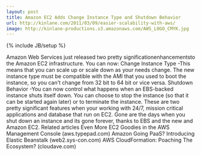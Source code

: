 ```yaml
---
layout: post
title: Amazon EC2 Adds Change Instance Type and Shutdown Behavior
url: http://kinlane.com/2011/03/09/easier-scalability-with-aws/
image: http://kinlane-productions.s3.amazonaws.com/AWS_LOGO_CMYK.jpg
---
```

{% include JB/setup %}
<p>
     Amazon Web Services just released two pretty significationenhancementsto the Amazon EC2 infrastructure. You can now: Change Instance Type -This means that you can scale up or scale down as your needs change. The new instance type must be compatible with the AMI that you used to boot the instance, so you can't change from 32 bit to 64 bit or vice versa. Shutdown Behavior -You can now control what happens when an EBS-backed instance shuts itself down. You can choose to stop the instance (so that it can be started again later) or to terminate the instance. These are two pretty significant features when your working with 24/7, mission critical applications and database that run on EC2. Gone are the days when you shut down an instance and its gone forever, thanks to EBS and the new and Amazon EC2. Related articles Even More EC2 Goodies in the AWS Management Console (aws.typepad.com) Amazon Going PaaS? Introducing Elastic Beanstalk (web2.sys-con.com) AWS CloudFormation: Poaching The Ecosystem? (cloudave.com)
</p>